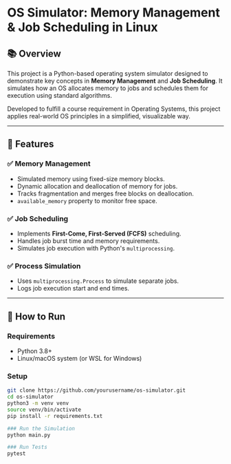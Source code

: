# OS Simulator: Memory Management & Job Scheduling in Linux

## 📚 Overview
This project is a Python-based operating system simulator designed to demonstrate key concepts in **Memory Management** and **Job Scheduling**. It simulates how an OS allocates memory to jobs and schedules them for execution using standard algorithms.

Developed to fulfill a course requirement in Operating Systems, this project applies real-world OS principles in a simplified, visualizable way.

---

## 🧠 Features

### ✅ Memory Management
- Simulated memory using fixed-size memory blocks.
- Dynamic allocation and deallocation of memory for jobs.
- Tracks fragmentation and merges free blocks on deallocation.
- `available_memory` property to monitor free space.

### ✅ Job Scheduling
- Implements **First-Come, First-Served (FCFS)** scheduling.
- Handles job burst time and memory requirements.
- Simulates job execution with Python's `multiprocessing`.

### ✅ Process Simulation
- Uses `multiprocessing.Process` to simulate separate jobs.
- Logs job execution start and end times.

---

## 🔧 How to Run

### Requirements
- Python 3.8+
- Linux/macOS system (or WSL for Windows)

### Setup
```bash
git clone https://github.com/yourusername/os-simulator.git
cd os-simulator
python3 -m venv venv
source venv/bin/activate
pip install -r requirements.txt

### Run the Simulation
python main.py

### Run Tests
pytest